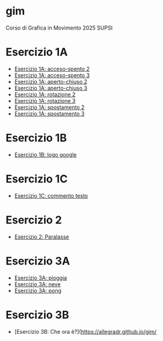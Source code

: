 # gim
Corso di Grafica in Movimento 2025 SUPSI

# Esercizio 1A
- [Esercizio 1A: acceso-spento 2](https://allegradr.github.io/gim/esercizio_1A/acceso_spento_2.html)
- [Esercizio 1A: acceso-spento 3](https://allegradr.github.io/gim/esercizio_1A/acceso_spento_3.html)
- [Esercizio 1A: aperto-chiuso 2](https://allegradr.github.io/gim/esercizio_1A/aperto_chiuso_2.html)
- [Esercizio 1A: aperto-chiuso 3](https://allegradr.github.io/gim/esercizio_1A/aperto_chiuso_3.html)
- [Esercizio 1A: rotazione 2](https://allegradr.github.io/gim/esercizio_1A/rotazione_2.html)
- [Esercizio 1A: rotazione 3](https://allegradr.github.io/gim/esercizio_1A/rotazione_3.html)
- [Esercizio 1A: spostamento 2](https://allegradr.github.io/gim/esercizio_1A/spostamento_2.html)
- [Esercizio 1A: spostamento 3](https://allegradr.github.io/gim/esercizio_1A/spostamento_3.html)

# Esercizio 1B
- [Esercizio 1B: logo google](https://allegradr.github.io/gim/esercizio_1B/index.html)

# Esercizio 1C
- [Esercizio 1C: commento testo](https://allegradr.github.io/gim/esercizio_1C/README.md)

# Esercizio 2
- [Esercizio 2: Paralasse](https://allegradr.github.io/gim/esercizio_2/index.html)

# Esercizio 3A
- [Esercizio 3A: pioggia](https://allegradr.github.io/gim/)
- [Esercizio 3A: neve](https://allegradr.github.io/gim/)
- [Esercizio 3A: pong](https://allegradr.github.io/gim/)

# Esercizio 3B 
- [Esercizio 3B: Che ora è?](https://allegradr.github.io/gim/






